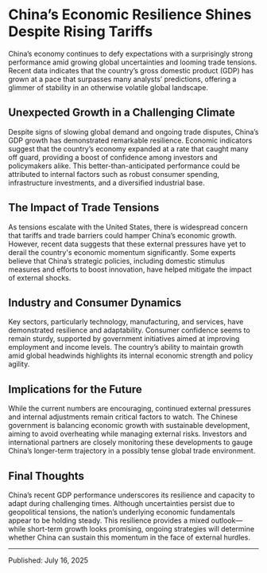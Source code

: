 # China’s Economic Resilience Shines Despite Rising Tariffs

China’s economy continues to defy expectations with a surprisingly strong performance amid growing global uncertainties and looming trade tensions. Recent data indicates that the country’s gross domestic product (GDP) has grown at a pace that surpasses many analysts’ predictions, offering a glimmer of stability in an otherwise volatile global landscape.

## Unexpected Growth in a Challenging Climate

Despite signs of slowing global demand and ongoing trade disputes, China’s GDP growth has demonstrated remarkable resilience. Economic indicators suggest that the country’s economy expanded at a rate that caught many off guard, providing a boost of confidence among investors and policymakers alike. This better-than-anticipated performance could be attributed to internal factors such as robust consumer spending, infrastructure investments, and a diversified industrial base.

## The Impact of Trade Tensions

As tensions escalate with the United States, there is widespread concern that tariffs and trade barriers could hamper China’s economic growth. However, recent data suggests that these external pressures have yet to derail the country's economic momentum significantly. Some experts believe that China’s strategic policies, including domestic stimulus measures and efforts to boost innovation, have helped mitigate the impact of external shocks.

## Industry and Consumer Dynamics

Key sectors, particularly technology, manufacturing, and services, have demonstrated resilience and adaptability. Consumer confidence seems to remain sturdy, supported by government initiatives aimed at improving employment and income levels. The country’s ability to maintain growth amid global headwinds highlights its internal economic strength and policy agility.

## Implications for the Future

While the current numbers are encouraging, continued external pressures and internal adjustments remain critical factors to watch. The Chinese government is balancing economic growth with sustainable development, aiming to avoid overheating while managing external risks. Investors and international partners are closely monitoring these developments to gauge China’s longer-term trajectory in a possibly tense global trade environment.

## Final Thoughts

China’s recent GDP performance underscores its resilience and capacity to adapt during challenging times. Although uncertainties persist due to geopolitical tensions, the nation’s underlying economic fundamentals appear to be holding steady. This resilience provides a mixed outlook—while short-term growth looks promising, ongoing strategies will determine whether China can sustain this momentum in the face of external hurdles.

---

Published: July 16, 2025
